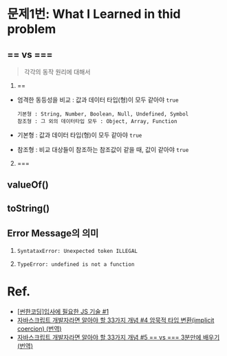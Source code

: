 # 문제1번: What I Learned in thid problem

## == vs ===

> 각각의 동작 원리에 대해서

1. ==

-   엄격한 동등성을 비교 : 값과 데이터 타입(형)이 모두 같아야 `true`

    ```
    기본형 : String, Number, Boolean, Null, Undefined, Symbol
    참조형 : 그 외의 데이터타입 모두 : Object, Array, Function
    ```

-   기본형 : 값과 데이터 타입(형)이 모두 같아야 `true`
-   참조형 : 비교 대상들이 참조하는 참조값이 같을 때, 값이 같아야 `true`

2. ===

## valueOf()

## toString()

## Error Message의 의미

1. `SyntataxError: Unexpected token ILLEGAL`

2. `TypeError: undefined is not a function`

# Ref.

-   [[썬한코딩]입사에 필요한 JS 기술 #1](https://www.youtube.com/watch?v=VYqPToE_GxM)
-   [자바스크립트 개발자라면 알아야 할 33가지 개념 #4 암묵적 타입 변환(implicit coercion) (번역)](https://velog.io/@jakeseo_me/%EC%9E%90%EB%B0%94%EC%8A%A4%ED%81%AC%EB%A6%BD%ED%8A%B8-%EA%B0%9C%EB%B0%9C%EC%9E%90%EB%9D%BC%EB%A9%B4-%EC%95%8C%EC%95%84%EC%95%BC-%ED%95%A0-33%EA%B0%80%EC%A7%80-%EA%B0%9C%EB%85%90-4-%EC%95%94%EB%AC%B5%EC%A0%81-%ED%83%80%EC%9E%85-%EB%B3%80%ED%99%98-%EB%B2%88%EC%97%AD)
-   [자바스크립트 개발자라면 알아야 할 33가지 개념 #5 == vs === 3분만에 배우기 (번역)](https://velog.io/@jakeseo_me/%EC%9E%90%EB%B0%94%EC%8A%A4%ED%81%AC%EB%A6%BD%ED%8A%B8-%EA%B0%9C%EB%B0%9C%EC%9E%90%EB%9D%BC%EB%A9%B4-%EC%95%8C%EC%95%84%EC%95%BC-%ED%95%A0-33%EA%B0%80%EC%A7%80-%EA%B0%9C%EB%85%90-5-vs-3%EB%B6%84%EB%A7%8C%EC%97%90-%EB%B0%B0%EC%9A%B0%EA%B8%B0-%EB%B2%88%EC%97%AD)
